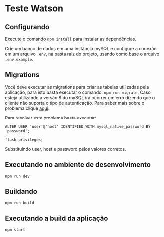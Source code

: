 
# Teste Watson

  
## Configurando

Execute o comando ```npm install``` para instalar as dependências.

Crie um banco de dados em uma instância mySQL e configure a conexão em um arquivo ```.env```, na pasta raiz do projeto, usando como base o arquivo `.env.example`.
  

## Migrations

Você deve executar as migrations para criar as tabelas utilizadas pela aplicação, para isto basta executar o comando: ```npm run migrate```.
Caso esteja utilizando a versão 8 do mySQL irá ocorrer um erro dizendo que o cliente não suporta o tipo de autenticação. Para saber mais sobre o problema clique  [aqui](https://stackoverflow.com/questions/50093144/mysql-8-0-client-does-not-support-authentication-protocol-requested-by-server).
  
Para resolver este problema basta executar:
```
ALTER USER 'user'@'host' IDENTIFIED WITH mysql_native_password BY 'password';

flush privileges;
```

Substituindo user, host e password pelos valores corretos.

  
  ## Executando no ambiente de desenvolvimento
  

    npm run dev

  

## Buildando

```
npm run build
```

## Executando a build da aplicação
```
npm start
```

